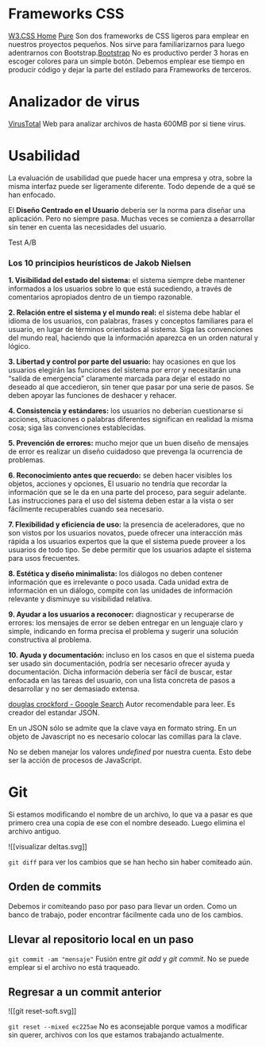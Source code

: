 # Frameworks CSS

[W3.CSS Home](https://www.w3schools.com/w3css/default.asp)  [Pure](https://pure-css.github.io/) Son dos frameworks de CSS ligeros para emplear en nuestros proyectos pequeños. Nos sirve para familiarizarnos para luego adentrarnos con Bootstrap.[Bootstrap](https://getbootstrap.com/)
No es productivo perder 3 horas en escoger colores para un simple botón. Debemos emplear ese tiempo en producir código y dejar la parte del estilado para Frameworks de terceros.
# Analizador de virus
[VirusTotal](https://www.virustotal.com/gui/home/upload) Web para analizar archivos de hasta 600MB por si tiene virus. 

# Usabilidad
La evaluación de usabilidad que puede hacer una empresa y otra, sobre la misma interfaz puede ser ligeramente diferente. Todo depende de a qué se han enfocado.

El **Diseño Centrado en el Usuario** debería ser la norma para diseñar una aplicación. Pero no siempre pasa. Muchas veces se comienza a desarrollar sin tener en cuenta las necesidades del usuario.

Test A/B

### Los 10 principios heurísticos de Jakob Nielsen

**1. Visibilidad del estado del sistema:** el sistema siempre debe mantener informados a los usuarios sobre lo que está sucediendo, a través de comentarios apropiados dentro de un tiempo razonable.

**2. Relación entre el sistema y el mundo real:** el sistema debe hablar el idioma de los usuarios, con palabras, frases y conceptos familiares para el usuario, en lugar de términos orientados al sistema. Siga las convenciones del mundo real, haciendo que la información aparezca en un orden natural y lógico.

**3. Libertad y control por parte del usuario:** hay ocasiones en que los usuarios elegirán las funciones del sistema por error y necesitarán una “salida de emergencia” claramente marcada para dejar el estado no deseado al que accedieron, sin tener que pasar por una serie de pasos. Se deben apoyar las funciones de deshacer y rehacer.

**4. Consistencia y estándares:** los usuarios no deberían cuestionarse si acciones, situaciones o palabras diferentes significan en realidad la misma cosa; siga las convenciones establecidas.

**5. Prevención de errores:** mucho mejor que un buen diseño de mensajes de error es realizar un diseño cuidadoso que prevenga la ocurrencia de problemas.

**6. Reconocimiento antes que recuerdo:** se deben hacer visibles los objetos, acciones y opciones, El usuario no tendría que recordar la información que se le da en una parte del proceso, para seguir adelante. Las instrucciones para el uso del sistema deben estar a la vista o ser fácilmente recuperables cuando sea necesario.

**7. Flexibilidad y eficiencia de uso:** la presencia de aceleradores, que no son vistos por los usuarios novatos, puede ofrecer una interacción más rápida a los usuarios expertos que la que el sistema puede proveer a los usuarios de todo tipo. Se debe permitir que los usuarios adapte el sistema para usos frecuentes.

**8. Estética y diseño minimalista:** los diálogos no deben contener información que es irrelevante o poco usada. Cada unidad extra de información en un diálogo, compite con las unidades de información relevante y disminuye su visibilidad relativa.

**9. Ayudar a los usuarios a reconocer:** diagnosticar y recuperarse de errores: los mensajes de error se deben entregar en un lenguaje claro y simple, indicando en forma precisa el problema y sugerir una solución constructiva al problema.

**10. Ayuda y documentación:** incluso en los casos en que el sistema pueda ser usado sin documentación, podría ser necesario ofrecer ayuda y documentación. Dicha información debería ser fácil de buscar, estar enfocada en las tareas del usuario, con una lista concreta de pasos a desarrollar y no ser demasiado extensa.

[douglas crockford - Google Search](https://www.google.com/search?q=douglas+crockford&oq=douglas+cro&gs_lcrp=EgRlZGdlKgcIARAAGIAEMgYIABBFGDkyBwgBEAAYgAQyBwgCEAAYgAQyBwgDEAAYgAQyBwgEEAAYgAQyBwgFEAAYgAQyBwgGEAAYgAQyBwgHEAAYgAQyBwgIEAAYgATSAQg4NDI2ajBqMagCALACAA&sourceid=chrome&ie=UTF-8) Autor recomendable para leer. Es creador del estandar JSON.

En un JSON sólo se admite que la clave vaya en formato string. En un objeto de Javascript no es necesario colocar las comillas para la clave.

No se deben manejar los valores *undefined* por nuestra cuenta. Esto debe ser la acción de procesos de JavaScript.

# Git

Si estamos modificando el nombre de un archivo, lo que va a pasar es que primero crea una copia de ese con el nombre deseado. Luego elimina el archivo antiguo.

![[visualizar deltas.svg]]

`git diff` para ver los cambios que se han hecho sin haber comiteado aún.
## Orden de commits
 Debemos ir comiteando paso por paso para llevar un orden. Como un banco de trabajo, poder encontrar fácilmente cada uno de los cambios.
## Llevar al repositorio local en un paso
`git commit -am "mensaje"` Fusión entre *git add* y *git commit*. No se puede emplear si el archivo no está traqueado.
## Regresar a un commit anterior
![[git reset-soft.svg]]

`git reset --mixed ec225ae` No es aconsejable porque vamos a modificar sin querer, archivos con los que estamos trabajando actualmente.